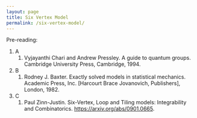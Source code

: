 ```yaml
---
layout: page
title: Six Vertex Model
permalink: /six-vertex-model/
---
```


Pre-reading:

1. A
    1. Vyjayanthi Chari and Andrew Pressley. A guide to quantum groups. Cambridge University Press, Cambridge, 1994.
1. B
    1. Rodney J. Baxter. Exactly solved models in statistical mechanics. Academic Press, Inc. [Harcourt Brace Jovanovich, Publishers], London, 1982.
1. C
    1. Paul Zinn-Justin. Six-Vertex, Loop and Tiling models: Integrability and Combinatorics. https://arxiv.org/abs/0901.0665.